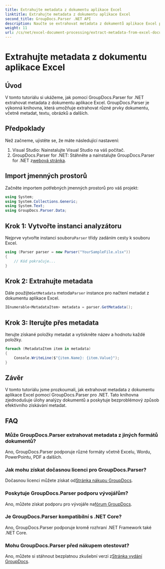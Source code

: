 ```yaml
---
title: Extrahujte metadata z dokumentu aplikace Excel
linktitle: Extrahujte metadata z dokumentu aplikace Excel
second_title: GroupDocs.Parser .NET API
description: Naučte se extrahovat metadata z dokumentů aplikace Excel pomocí GroupDocs.Parser for .NET. Postupujte podle tohoto podrobného návodu.
weight: 11
url: /cs/net/excel-document-processing/extract-metadata-from-excel-document/
---
```


# Extrahujte metadata z dokumentu aplikace Excel

## Úvod
V tomto tutoriálu si ukážeme, jak pomocí GroupDocs.Parser for .NET extrahovat metadata z dokumentu aplikace Excel. GroupDocs.Parser je výkonná knihovna, která umožňuje extrahovat různé prvky dokumentu, včetně metadat, textu, obrázků a dalších.
## Předpoklady
Než začneme, ujistěte se, že máte následující nastavení:
1. Visual Studio: Nainstalujte Visual Studio na váš počítač.
2.  GroupDocs.Parser for .NET: Stáhněte a nainstalujte GroupDocs.Parser for .NET z[webová stránka](https://releases.groupdocs.com/parser/net/).

## Import jmenných prostorů
Začněte importem potřebných jmenných prostorů pro váš projekt:
```csharp
using System;
using System.Collections.Generic;
using System.Text;
using GroupDocs.Parser.Data;
```
## Krok 1: Vytvořte instanci analyzátoru
 Nejprve vytvořte instanci souboru`Parser` třídy zadáním cesty k souboru Excel.
```csharp
using (Parser parser = new Parser("YourSampleFile.xlsx"))
{
    // Kód pokračuje...
}
```
## Krok 2: Extrahujte metadata
 Dále použijte`GetMetadata` metoda`Parser` instance pro načtení metadat z dokumentu aplikace Excel.
```csharp
IEnumerable<MetadataItem> metadata = parser.GetMetadata();
```
## Krok 3: Iterujte přes metadata
Iterujte získané položky metadat a vytiskněte název a hodnotu každé položky.
```csharp
foreach (MetadataItem item in metadata)
{
    Console.WriteLine($"{item.Name}: {item.Value}");
}
```

## Závěr
V tomto tutoriálu jsme prozkoumali, jak extrahovat metadata z dokumentu aplikace Excel pomocí GroupDocs.Parser pro .NET. Tato knihovna zjednodušuje úlohy analýzy dokumentů a poskytuje bezproblémový způsob efektivního získávání metadat.

## FAQ
### Může GroupDocs.Parser extrahovat metadata z jiných formátů dokumentů?
Ano, GroupDocs.Parser podporuje různé formáty včetně Excelu, Wordu, PowerPointu, PDF a dalších.
### Jak mohu získat dočasnou licenci pro GroupDocs.Parser?
 Dočasnou licenci můžete získat od[Stránka nákupu GroupDocs](https://purchase.groupdocs.com/temporary-license/).
### Poskytuje GroupDocs.Parser podporu vývojářům?
 Ano, můžete získat podporu pro vývojáře na[fórum GroupDocs](https://forum.groupdocs.com/c/parser/17).
### Je GroupDocs.Parser kompatibilní s .NET Core?
Ano, GroupDocs.Parser podporuje kromě rozhraní .NET Framework také .NET Core.
### Mohu GroupDocs.Parser před nákupem otestovat?
 Ano, můžete si stáhnout bezplatnou zkušební verzi z[Stránka vydání GroupDocs](https://releases.groupdocs.com/).